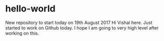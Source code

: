# hello-world
New repository to start today on 19th August 2017
Hi Vishal here. Just started to work on Github today. I hope I am going to very high level after working on this.

